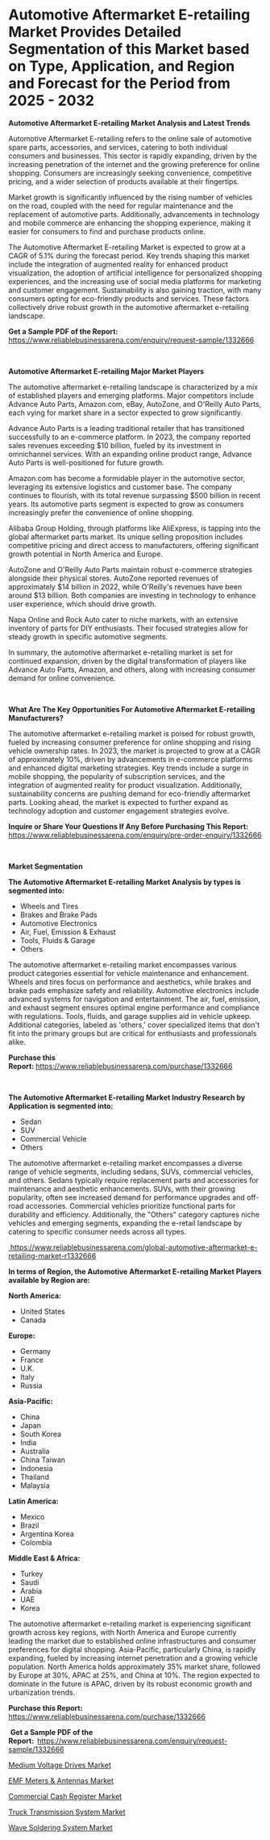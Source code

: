 <p><h1>Automotive Aftermarket E-retailing Market Provides Detailed Segmentation of this Market based on Type, Application, and Region and Forecast for the Period from 2025 - 2032</h1></p><p><strong>Automotive Aftermarket E-retailing Market Analysis and Latest Trends</strong></p>
<p><p>Automotive Aftermarket E-retailing refers to the online sale of automotive spare parts, accessories, and services, catering to both individual consumers and businesses. This sector is rapidly expanding, driven by the increasing penetration of the internet and the growing preference for online shopping. Consumers are increasingly seeking convenience, competitive pricing, and a wider selection of products available at their fingertips.</p><p>Market growth is significantly influenced by the rising number of vehicles on the road, coupled with the need for regular maintenance and the replacement of automotive parts. Additionally, advancements in technology and mobile commerce are enhancing the shopping experience, making it easier for consumers to find and purchase products online.</p><p>The Automotive Aftermarket E-retailing Market is expected to grow at a CAGR of 5.1% during the forecast period. Key trends shaping this market include the integration of augmented reality for enhanced product visualization, the adoption of artificial intelligence for personalized shopping experiences, and the increasing use of social media platforms for marketing and customer engagement. Sustainability is also gaining traction, with many consumers opting for eco-friendly products and services. These factors collectively drive robust growth in the automotive aftermarket e-retailing landscape.</p></p>
<p><strong>Get a Sample PDF of the Report:&nbsp;</strong> <a href="https://www.reliablebusinessarena.com/enquiry/request-sample/1332666?utm_campaign=3277&utm_medium=2&utm_source=Github&utm_content=ia&utm_term=24032025&utm_id=automotive-aftermarket-e-retailing">https://www.reliablebusinessarena.com/enquiry/request-sample/1332666</a></p>
<p>&nbsp;</p>
<p><strong>Automotive Aftermarket E-retailing Major Market Players</strong></p>
<p><p>The automotive aftermarket e-retailing landscape is characterized by a mix of established players and emerging platforms. Major competitors include Advance Auto Parts, Amazon.com, eBay, AutoZone, and O'Reilly Auto Parts, each vying for market share in a sector expected to grow significantly.</p><p>Advance Auto Parts is a leading traditional retailer that has transitioned successfully to an e-commerce platform. In 2023, the company reported sales revenues exceeding $10 billion, fueled by its investment in omnichannel services. With an expanding online product range, Advance Auto Parts is well-positioned for future growth.</p><p>Amazon.com has become a formidable player in the automotive sector, leveraging its extensive logistics and customer base. The company continues to flourish, with its total revenue surpassing $500 billion in recent years. Its automotive parts segment is expected to grow as consumers increasingly prefer the convenience of online shopping.</p><p>Alibaba Group Holding, through platforms like AliExpress, is tapping into the global aftermarket parts market. Its unique selling proposition includes competitive pricing and direct access to manufacturers, offering significant growth potential in North America and Europe.</p><p>AutoZone and O'Reilly Auto Parts maintain robust e-commerce strategies alongside their physical stores. AutoZone reported revenues of approximately $14 billion in 2022, while O'Reilly's revenues have been around $13 billion. Both companies are investing in technology to enhance user experience, which should drive growth.</p><p>Napa Online and Rock Auto cater to niche markets, with an extensive inventory of parts for DIY enthusiasts. Their focused strategies allow for steady growth in specific automotive segments.</p><p>In summary, the automotive aftermarket e-retailing market is set for continued expansion, driven by the digital transformation of players like Advance Auto Parts, Amazon, and others, along with increasing consumer demand for online convenience.</p></p>
<p>&nbsp;</p>
<p><strong>What Are The Key Opportunities For Automotive Aftermarket E-retailing Manufacturers?</strong></p>
<p><p>The automotive aftermarket e-retailing market is poised for robust growth, fueled by increasing consumer preference for online shopping and rising vehicle ownership rates. In 2023, the market is projected to grow at a CAGR of approximately 10%, driven by advancements in e-commerce platforms and enhanced digital marketing strategies. Key trends include a surge in mobile shopping, the popularity of subscription services, and the integration of augmented reality for product visualization. Additionally, sustainability concerns are pushing demand for eco-friendly aftermarket parts. Looking ahead, the market is expected to further expand as technology adoption and customer engagement strategies evolve.</p></p>
<p><strong>Inquire or Share Your Questions If Any Before Purchasing This Report:</strong> <a href="https://www.reliablebusinessarena.com/enquiry/pre-order-enquiry/1332666?utm_campaign=3277&utm_medium=2&utm_source=Github&utm_content=ia&utm_term=24032025&utm_id=automotive-aftermarket-e-retailing">https://www.reliablebusinessarena.com/enquiry/pre-order-enquiry/1332666</a></p>
<p>&nbsp;</p>
<p><strong>Market Segmentation</strong></p>
<p><strong>The Automotive Aftermarket E-retailing Market Analysis by types is segmented into:</strong></p>
<p><ul><li>Wheels and Tires</li><li>Brakes and Brake Pads</li><li>Automotive Electronics</li><li>Air, Fuel, Emission & Exhaust</li><li>Tools, Fluids & Garage</li><li>Others</li></ul></p>
<p><p>The automotive aftermarket e-retailing market encompasses various product categories essential for vehicle maintenance and enhancement. Wheels and tires focus on performance and aesthetics, while brakes and brake pads emphasize safety and reliability. Automotive electronics include advanced systems for navigation and entertainment. The air, fuel, emission, and exhaust segment ensures optimal engine performance and compliance with regulations. Tools, fluids, and garage supplies aid in vehicle upkeep. Additional categories, labeled as 'others,' cover specialized items that don't fit into the primary groups but are critical for enthusiasts and professionals alike.</p></p>
<p><strong>Purchase this Report:&nbsp;</strong><a href="https://www.reliablebusinessarena.com/purchase/1332666?utm_campaign=3277&utm_medium=2&utm_source=Github&utm_content=ia&utm_term=24032025&utm_id=automotive-aftermarket-e-retailing">https://www.reliablebusinessarena.com/purchase/1332666</a></p>
<p>&nbsp;</p>
<p><strong>The Automotive Aftermarket E-retailing Market Industry Research by Application is segmented into:</strong></p>
<p><ul><li>Sedan</li><li>SUV</li><li>Commercial Vehicle</li><li>Others</li></ul></p>
<p><p>The automotive aftermarket e-retailing market encompasses a diverse range of vehicle segments, including sedans, SUVs, commercial vehicles, and others. Sedans typically require replacement parts and accessories for maintenance and aesthetic enhancements. SUVs, with their growing popularity, often see increased demand for performance upgrades and off-road accessories. Commercial vehicles prioritize functional parts for durability and efficiency. Additionally, the "Others" category captures niche vehicles and emerging segments, expanding the e-retail landscape by catering to specific consumer needs across all types.</p></p>
<p><a href="https://www.reliablebusinessarena.com/global-automotive-aftermarket-e-retailing-market-r1332666?utm_campaign=3277&utm_medium=2&utm_source=Github&utm_content=ia&utm_term=24032025&utm_id=automotive-aftermarket-e-retailing">&nbsp;https://www.reliablebusinessarena.com/global-automotive-aftermarket-e-retailing-market-r1332666</a></p>
<p><strong>In terms of Region, the Automotive Aftermarket E-retailing Market Players available by Region are:</strong></p>
<p>
    <p> <strong> North America: </strong>
        <ul>
            <li>United States</li>
            <li>Canada</li>
        </ul>
        </p> 
    <p> <strong> Europe: </strong>
        <ul>
            <li>Germany</li>
            <li>France</li>
            <li>U.K.</li>
            <li>Italy</li>
            <li>Russia</li>
        </ul>
        </p> 
    <p> <strong> Asia-Pacific: </strong>
        <ul>
            <li>China</li>
            <li>Japan</li>
            <li>South Korea</li>
            <li>India</li>
            <li>Australia</li>
            <li>China Taiwan</li>
            <li>Indonesia</li>
            <li>Thailand</li>
            <li>Malaysia</li>
        </ul>
        </p> 
    <p> <strong> Latin America: </strong>
        <ul>
            <li>Mexico</li>
            <li>Brazil</li>
            <li>Argentina Korea</li>
            <li>Colombia</li>
        </ul>
        </p> 
    <p> <strong> Middle East & Africa: </strong>
        <ul>
            <li>Turkey</li>
            <li>Saudi</li>
            <li>Arabia</li>
            <li>UAE</li>
            <li>Korea</li>
        </ul>
    </p>
    </p>
<p><p>The automotive aftermarket e-retailing market is experiencing significant growth across key regions, with North America and Europe currently leading the market due to established online infrastructures and consumer preferences for digital shopping. Asia-Pacific, particularly China, is rapidly expanding, fueled by increasing internet penetration and a growing vehicle population. North America holds approximately 35% market share, followed by Europe at 30%, APAC at 25%, and China at 10%. The region expected to dominate in the future is APAC, driven by its robust economic growth and urbanization trends.</p></p>
<p><strong>Purchase this Report: </strong><a href="https://www.reliablebusinessarena.com/purchase/1332666?utm_campaign=3277&utm_medium=2&utm_source=Github&utm_content=ia&utm_term=24032025&utm_id=automotive-aftermarket-e-retailing">https://www.reliablebusinessarena.com/purchase/1332666</a></p>
<p>&nbsp;<strong>Get a Sample PDF of the Report:&nbsp;&nbsp;</strong><a href="https://www.reliablebusinessarena.com/enquiry/request-sample/1332666?utm_campaign=3277&utm_medium=2&utm_source=Github&utm_content=ia&utm_term=24032025&utm_id=automotive-aftermarket-e-retailing">https://www.reliablebusinessarena.com/enquiry/request-sample/1332666</a></p>
<p><strong></strong></p>
<p><p><a href="https://www.linkedin.com/pulse/medium-voltage-drives-market-share-analysis-91-cagr-growth-zswxe?utm_campaign=3277&utm_medium=2&utm_source=Github&utm_content=ia&utm_term=24032025&utm_id=automotive-aftermarket-e-retailing">Medium Voltage Drives Market</a></p><p><a href="https://github.com/lanuskarnajc/Market-Research-Report-List-1/blob/main/emf-meters-antennas-market.md?utm_campaign=3277&utm_medium=2&utm_source=Github&utm_content=ia&utm_term=24032025&utm_id=automotive-aftermarket-e-retailing">EMF Meters & Antennas Market</a></p><p><a href="https://www.linkedin.com/pulse/growth-forecast-commercial-cash-register-market-84-cagr-8mcce?utm_campaign=3277&utm_medium=2&utm_source=Github&utm_content=ia&utm_term=24032025&utm_id=automotive-aftermarket-e-retailing">Commercial Cash Register Market</a></p><p><a href="https://www.linkedin.com/pulse/analyzing-truck-transmission-system-market-growth-revenue-trends-lwjbe?utm_campaign=3277&utm_medium=2&utm_source=Github&utm_content=ia&utm_term=24032025&utm_id=automotive-aftermarket-e-retailing">Truck Transmission System Market</a></p><p><a href="https://www.linkedin.com/pulse/analyzing-wave-soldering-system-market-dynamics-growth-s6eve?utm_campaign=3277&utm_medium=2&utm_source=Github&utm_content=ia&utm_term=24032025&utm_id=automotive-aftermarket-e-retailing">Wave Soldering System Market</a></p></p>